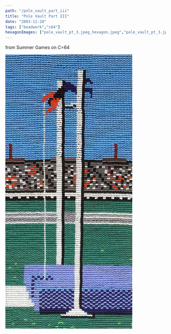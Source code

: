 ```yaml
---
path: "/pole_vault_part_iii"
title: "Pole Vault Part III"
date: "2003-11-28"
tags: ["beadwork","c64"]
hexagonImages: ["pole_vault_pt_3.jpeg_hexagon.jpeg","pole_vault_pt_3.jpg_hexagon.jpeg"]
---
```



from Summer Games on C=64 

[![](pole_vault_pt_3.jpg "pole_vault_pt_3")](pole_vault_pt_3.jpg) 